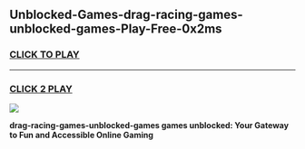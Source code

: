 
## Unblocked-Games-drag-racing-games-unblocked-games-Play-Free-0x2ms
<h3>
<a href="https://premium76.site?title=drag-racing-games-unblocked-games&ref=17A">CLICK TO PLAY</a></h3>
<hr>

<h3>
<a href="https://premium76.site?title=drag-racing-games-unblocked-games&ref=17A">CLICK 2 PLAY</a>
  
</h3>

<a href="https://premium76.site?title=drag-racing-games-unblocked-games&ref=17A"><img src="https://clearcache.store/games.png"></a>


**drag-racing-games-unblocked-games games unblocked: Your Gateway to Fun and Accessible Online Gaming**
